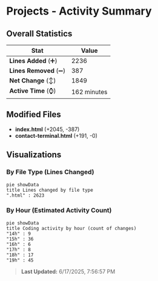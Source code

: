 # Projects - Activity Summary 

## Overall Statistics

| Stat                   | Value                                                             |
| ---------------------- | ----------------------------------------------------------------- |
| **Lines Added** (➕)   | 2236                                          |
| **Lines Removed** (➖) | 387                                        |
| **Net Change** (↕)    | 1849                |
| **Active Time** (⌚)   | 162 minutes |


## Modified Files
- **index.html** (+2045, -387)
- **contact-terminal.html** (+191, -0)

## Visualizations

### By File Type (Lines Changed)

```mermaid
pie showData
title Lines changed by file type
".html" : 2623
```

### By Hour (Estimated Activity Count)

```mermaid
pie showData
title Coding activity by hour (count of changes)
"14h" : 9
"15h" : 36
"16h" : 6
"17h" : 8
"18h" : 17
"19h" : 45
```


> **Last Updated:** 6/17/2025, 7:56:57 PM